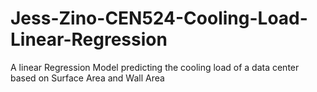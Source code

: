 # Jess-Zino-CEN524-Cooling-Load-Linear-Regression
A linear Regression Model predicting the cooling load of a data center  based on Surface Area and Wall Area

